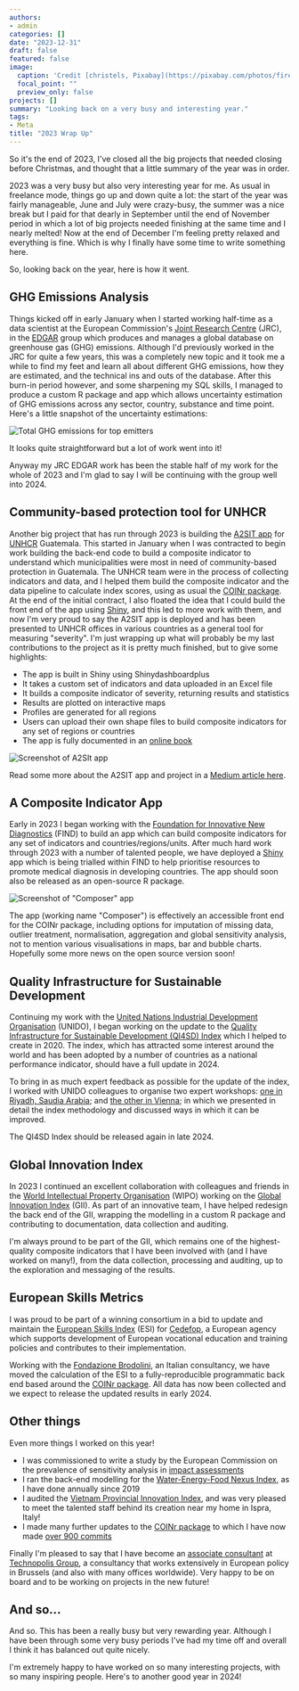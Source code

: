 ```yaml
---
authors:
- admin
categories: []
date: "2023-12-31"
draft: false
featured: false
image:
  caption: 'Credit [christels, Pixabay](https://pixabay.com/photos/fireworks-pyrotechnics-explode-1880045/)'
  focal_point: ""
  preview_only: false
projects: []
summary: "Looking back on a very busy and interesting year."
tags:
- Meta
title: "2023 Wrap Up"
---
```


So it's the end of 2023, I've closed all the big projects that needed closing before Christmas, and thought that a little summary of the year was in order.

2023 was a very busy but also very interesting year for me. As usual in freelance mode, things go up and down quite a lot: the start of the year was fairly manageable, June and July were crazy-busy, the summer was a nice break but I paid for that dearly in September until the end of November period in which a lot of big projects needed finishing at the same time and I nearly melted! Now at the end of December I'm feeling pretty relaxed and everything is fine. Which is why I finally have some time to write something here.

So, looking back on the year, here is how it went.

## GHG Emissions Analysis

Things kicked off in early January when I started working half-time as a data scientist at the European Commission's [Joint Research Centre](https://commission.europa.eu/about-european-commission/departments-and-executive-agencies/joint-research-centre_en) (JRC), in the [EDGAR](https://edgar.jrc.ec.europa.eu/) group which produces and manages a global database on greenhouse gas (GHG) emissions. Although I'd previously worked in the JRC for quite a few years, this was a completely new topic and it took me a while to find my feet and learn all about different GHG emissions, how they are estimated, and the technical ins and outs of the database. After this burn-in period however, and some sharpening my SQL skills, I managed to produce a custom R package and app which allows uncertainty estimation of GHG emissions across any sector, country, substance and time point. Here's a little snapshot of the uncertainty estimations:

![Total GHG emissions for top emitters](GHG_totals_top_emitters_with_unc.png)

It looks quite straightforward but a lot of work went into it!

Anyway my JRC EDGAR work has been the stable half of my work for the whole of 2023 and I'm glad to say I will be continuing with the group well into 2024.

## Community-based protection tool for UNHCR

Another big project that has run through 2023 is building the [A2SIT app](https://github.com/UNHCR-Guatemala/A2SIT) for [UNHCR](https://www.unhcr.org/) Guatemala. This started in January when I was contracted to begin work building the back-end code to build a composite indicator to understand which municipalities were most in need of community-based protection in Guatemala. The UNHCR team were in the process of collecting indicators and data, and I helped them build the composite indicator and the data pipeline to calculate index scores, using as usual the [COINr package](https://bluefoxr.github.io/COINr/). At the end of the initial contract, I also floated the idea that I could build the front end of the app using [Shiny](https://shiny.posit.co/), and this led to more work with them, and now I'm very proud to say the A2SIT app is deployed and has been presented to UNHCR offices in various countries as a general tool for measuring "severity". I'm just wrapping up what will probably be my last contributions to the project as it is pretty much finished, but to give some highlights:

- The app is built in Shiny using Shinydashboardplus
- It takes a custom set of indicators and data uploaded in an Excel file
- It builds a composite indicator of severity, returning results and statistics
- Results are plotted on interactive maps
- Profiles are generated for all regions
- Users can upload their own shape files to build composite indicators for any set of regions or countries
- The app is fully documented in an [online book](https://unhcr-guatemala.github.io/A2SIT/book/index.html)

![Screenshot of A2SIt app](A2SIT_screenshot.png)

Read some more about the A2SIT app and project in a [Medium article here](https://medium.com/unhcr-innovation-service/everything-all-at-the-same-time-6f554c74f586).

## A Composite Indicator App

Early in 2023 I began working with the [Foundation for Innovative New Diagnostics](https://www.finddx.org/) (FIND) to build an app which can build composite indicators for any set of indicators and countries/regions/units. After much hard work through 2023 with a number of talented people, we have deployed a [Shiny](https://shiny.posit.co/) app which is being trialled within FIND to help prioritise resources to promote medical diagnosis in developing countries. The app should soon also be released as an open-source R package.

![Screenshot of "Composer" app](findapp_screenshot.png)

The app (working name "Composer") is effectively an accessible front end for the COINr package, including options for imputation of missing data, outlier treatment, normalisation, aggregation and global sensitivity analysis, not to mention various visualisations in maps, bar and bubble charts. Hopefully some more news on the open source version soon!

## Quality Infrastructure for Sustainable Development

Continuing my work with the [United Nations Industrial Development Organisation](https://www.unido.org/) (UNIDO), I began working on the update to the [Quality Infrastructure for Sustainable Development (QI4SD) Index](https://hub.unido.org/qi4sd/) which I helped to create in 2020. The index, which has attracted some interest around the world and has been adopted by a number of countries as a national performance indicator, should have a full update in 2024.

To bring in as much expert feedback as possible for the update of the index, I worked with UNIDO colleagues to organise two expert workshops: [one in Riyadh, Saudia Arabia](https://www.willbecker.me/post/2023-10-10_ksa_workshop/); and [the other in Vienna](https://www.willbecker.me/post/2023-11-10_vienna_workshop/); in which we presented in detail the index methodology and discussed ways in which it can be improved.

The QI4SD Index should be released again in late 2024.

## Global Innovation Index

In 2023 I continued an excellent collaboration with colleagues and friends in the [World Intellectual Property Organisation](https://www.wipo.int/portal/en/index.html) (WIPO) working on the [Global Innovation Index](https://www.wipo.int/global_innovation_index/en/) (GII). As part of an innovative team, I have helped redesign the back end of the GII, wrapping the modelling in a custom R package and contributing to documentation, data collection and auditing.

I'm always pround to be part of the GII, which remains one of the highest-quality composite indicators that I have been involved with (and I have worked on many!), from the data collection, processing and auditing, up to the exploration and messaging of the results.

## European Skills Metrics

I was proud to be part of a winning consortium in a bid to update and maintain the [European Skills Index](https://www.cedefop.europa.eu/en/tools/european-skills-index) (ESI) for [Cedefop](https://www.cedefop.europa.eu/en), a European agency which supports development of European vocational education and training policies and contributes to their implementation.

Working with the [Fondazione Brodolini](https://www.fondazionebrodolini.it/), an Italian consultancy, we have moved the calculation of the ESI to a fully-reproducible programmatic back end based around the [COINr package](https://bluefoxr.github.io/COINr/). All data has now been collected and we expect to release the updated results in early 2024.

## Other things

Even more things I worked on this year!

- I was commissioned to write a study by the European Commission on the prevalence of sensitivity analysis in [impact assessments](https://commission.europa.eu/law/law-making-process/planning-and-proposing-law/impact-assessments_en)
- I ran the back-end modelling for the [Water-Energy-Food Nexus Index](https://wefnexusindex.org/), as I have done annually since 2019
- I audited the [Vietnam Provincial Innovation Index](https://vietnamnews.vn/opinion/1479577/viet-nam-takes-local-approach-to-innovation-based-growth.html), and was very pleased to meet the talented staff behind its creation near my home in Ispra, Italy!
- I made many further updates to the [COINr package](https://bluefoxr.github.io/COINr/) to which I have now made [over 900 commits](https://github.com/bluefoxr/COINr/commits/master/)

Finally I'm pleased to say that I have become an [associate consultant](https://www.technopolis-group.com/expert/william-becker/) at [Technopolis Group](https://www.technopolis-group.com/), a consultancy that works extensively in European policy in Brussels (and also with many offices worldwide). Very happy to be on board and to be working on projects in the new future!

## And so...

And so. This has been a really busy but very rewarding year. Although I have been through some very busy periods I've had my time off and overall I think it has balanced out quite nicely.

I'm extremely happy to have worked on so many interesting projects, with so many inspiring people. Here's to another good year in 2024!
